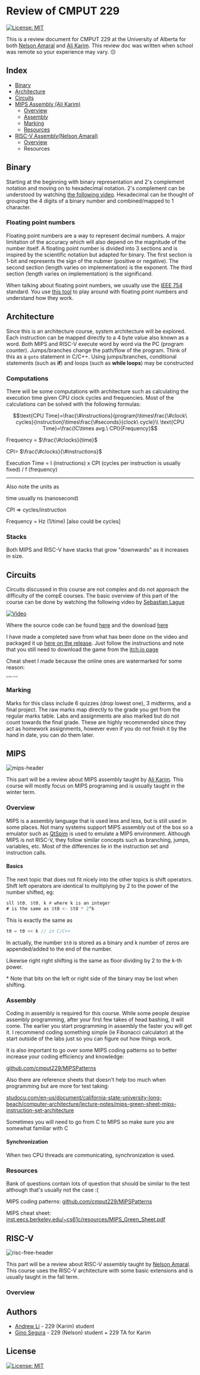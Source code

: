 # Review of CMPUT 229

[![License: MIT](https://img.shields.io/badge/License-MIT-yellow.svg)](https://opensource.org/licenses/MIT)

This is a review document for CMPUT 229 at the University of Alberta for both [Nelson Amaral](https://webdocs.cs.ualberta.ca/~amaral/) and [Ali Karim](https://karimali.ca/). This review doc was written when school was remote so your experience may vary. 😔



## Index

* [Binary](#bin)
* [Architecture](#archm)
* [Circuits](#circuitsm)
* [MIPS Assembly (Ali Karim)](#ali)
  * [Overview](#overviewm)
  * [Assembly](#asmm)
  * [Marking](#marksm)
  * [Resources](#resourcem)
* [RISC-V Assembly(Nelson Amaral)](#nelson)
  * [Overview](#overviewr)
  * Resources


<a name=bin></a>

## Binary
Starting at the beginning with binary representation and 2's complement notation and moving on to hexadecimal notation. 2's complement can be understood by watching [the following video](https://youtu.be/mRvcGijXI9w). Hexadecimal can be thought of grouping the 4 digits of a binary number and combined/mapped to 1 character.

### Floating point numbers
Floating point numbers are a way to represent decimal numbers. A major limitation of the accuracy which will also depend on the magnitude of the number itself. A floating point number is divided into 3 sections and is inspired by the scientific notation but adapted for binary. The first section is 1-bit and represents the sign of the nubmer (positive or negative). The second section (length varies on implementation) is the exponent. The third section (length varies on implementation) is the significand.

When talking about floating point numbers, we usually use the [IEEE 754](https://en.wikipedia.org/wiki/IEEE_754) standard. You use [this tool](https://www.h-schmidt.net/FloatConverter/IEEE754.html) to play around with floating point numbers and understand how they work.


<a name=archm></a>

## Architecture 

Since this is an architecture course, system architecture will be explored. Each instruction can be mapped directly to a 4 byte value also known as a word. Both MIPS and RISC-V execute word by word via the PC (program counter). Jumps/branches change the path/flow of the program. Think of this as a `goto` statement in C/C++. Using jumps/branches, conditional statements (such as **if**) and loops (such as **while loops**) may be constructed

### Computations

There will be some computations with architecture such as calculating the execution time given CPU clock cycles and frequencies. Most of the calculations can be solved with the following formulas:

$$\text{CPU Time}=\frac{\#instructions}{program}\times\frac{\#clock\ cycles}{instruction}\times\frac{\#seconds}{clock\ cycle}\\
\text{CPU Time}=\frac{IC\times avg.\ CPI}{Frequency}$$

Frequency = $\frac{\#clocks}{time}$

CPI= $\frac{\#clocks}{\#instructions}$

Execution Time = I (instructions) x CPI (cycles per instruction is usually fixed) / f (frequency)

---

Also note the units as

time usually ns (nanosecond)

CPI => cycles/instruction

Frequency  = Hz (1/time) [also could be cycles]

### Stacks

Both MIPS and RISC-V have stacks that grow "downwards" as it increases in size.



<a name=circuitsm ></a>

## Circuits

Circuits discussed in this course are not complex and do not approach the difficulty of the compE courses. The basic overview of this part of the course can be done by watching the following video by [Sebastian Lague](https://www.youtube.com/channel/UCmtyQOKKmrMVaKuRXz02jbQ)

<!-- <iframe width="560" height="315" src="https://www.youtube.com/embed/QZwneRb-zqA" title="YouTube video player" frameborder="0" allow="accelerometer; autoplay; clipboard-write; encrypted-media; gyroscope; picture-in-picture" allowfullscreen></iframe> -->

[![Video](http://img.youtube.com/vi/QZwneRb-zqA/0.jpg)](http://www.youtube.com/watch?v=QZwneRb-zqA "")

Where the source code can be found [here](https://github.com/SebLague/Digital-Logic-Sim) and the download [here](https://sebastian.itch.io/digital-logic-sim)

I have made a completed save from what has been done on the video and packaged it up [here on the release](https://github.com/Zeyu-Li/CMPUT-229/releases/tag/v1). Just follow the instructions and note that you still need to download the game from the [itch.io page](https://sebastian.itch.io/digital-logic-sim)

Cheat sheet I made because the online ones are watermarked for some reason:

<img src="img/logic_circuit.png" alt="logic_circuit" style="zoom:33%;" />

<a name=marksm></a>

### Marking

Marks for this class include 6 quizzes (drop lowest one), 3 midterms, and a final project. The raw marks map directly to the grade you get from the regular marks table. Labs and assignments are also marked but do not count towards the final grade. These are highly recommended since they act as homework assignments, however even if you do not finish it by the hand in date, you can do them later. 


<a name=ali></a>

## MIPS

![mips-header](img/mips-header.gif)

This part will be a review about MIPS assembly taught by [Ali Karim](https://karimali.ca/). This course will mostly focus on MIPS programing and is usually taught in the winter term. 

<a name=overviewm></a>

### Overview

MIPS is a assembly language that is used less and less, but is still used in some places. Not many systems support MIPS assembly out of the box so a emulator such as [QtSpim](http://spimsimulator.sourceforge.net/) is used to emulate a MIPS environment. Although MIPS is not RISC-V, they follow similar concepts such as branching, jumps, variables, etc. Most of the differences lie in the instruction set and instruction calls.

#### Basics

The next topic that does not fit nicely into the other topics is shift operators. Shift left operators are identical to multiplying by 2 to the power of the number shifted, eg:

```asm
sll $t0, $t0, k # where k is an integer
# is the same as $t0 <- $t0 * 2^k
```

This is exactly the same as

```c++
t0 = t0 << k // in C/C++ 
```

In actually, the number `$t0` is stored as a binary and k number of zeros are appended/added to the end of the number. 

Likewise right right shifting is the same as floor dividing by 2 to the k-th power.

\* Note that bits on the left or right side of the binary may be lost when shifting.


<a name=asmm></a>

### Assembly

Coding in assembly is required for this course. While some people despise assembly programming, after your first few takes of head bashing, it will come. The earlier you start programming in assembly the faster you will get it. I recommend coding something simple (ie Fibonacci calculator) at the start outside of the labs just so you can figure out how things work. 

It is also important to go over some MIPS coding patterns so to better increase your coding efficiency and knowledge:

[github.com/cmput229/MIPSPatterns](https://github.com/cmput229/MIPSPatterns)

Also there are reference sheets that doesn't help too much when programming but are more for test taking:

[studocu.com/en-us/document/california-state-university-long-beach/computer-architecture/lecture-notes/mips-green-sheet-mips-instruction-set-architecture](https://www.studocu.com/en-us/document/california-state-university-long-beach/computer-architecture/lecture-notes/mips-green-sheet-mips-instruction-set-architecture/2202547/view)

Sometimes you will need to go from C to MIPS so make sure you are somewhat familiar with C

#### Synchronization

When two CPU threads are communicating, synchronization is used.

<!-- I still have no idea how synchronization works 😭, help me Gino -->


<a name=resourcem></a>

### Resources

Bank of questions contain lots of question that should be similar to the test although that's usually not the case :( 

MIPS coding patterns: [github.com/cmput229/MIPSPatterns](https://github.com/cmput229/MIPSPatterns)

MIPS cheat sheet: [inst.eecs.berkeley.edu/~cs61c/resources/MIPS_Green_Sheet.pdf](https://inst.eecs.berkeley.edu/~cs61c/resources/MIPS_Green_Sheet.pdf)



<a name=nelson></a>

## RISC-V

![risc-free-header](img/risc-free-header.gif)

This part will be a review about RISC-V assembly taught by [Nelson Amaral](https://webdocs.cs.ualberta.ca/~amaral/). This course uses the RISC-V architecture with some basic extensions and is usually taught in the fall term. 

<a name=overviewr></a>

### Overview

<!-- TODO: Gino! -->



## Authors

* [Andrew Li](https://github.com/Zeyu-Li) - 229 (Karim) student
* [Gino Segura](https://github.com/giancarlopernudisegura) - 229 (Nelson) student + 229 TA for Karim



## License

[![License: MIT](https://img.shields.io/badge/License-MIT-yellow.svg)](https://opensource.org/licenses/MIT)
